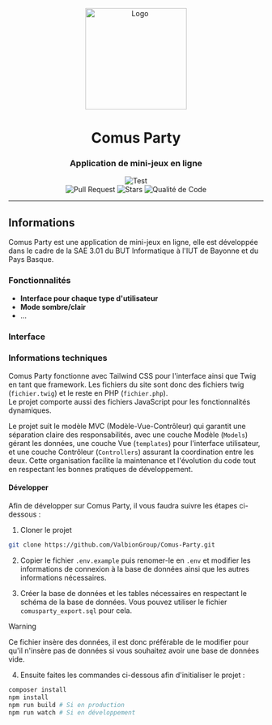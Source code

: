 <p align="center">
  <img width="200" src="" alt="Logo">
  <h1 align="center">Comus Party</h1>
  <h3 align="center">Application de mini-jeux en ligne</h3>
</p>
<p align="center">
  <img src="https://img.shields.io/github/actions/workflow/status/ValbionGroup/Comus-Party/tests.yml?label=Test&style=for-the-badge" alt="Test"><br/>
  <img src="https://img.shields.io/github/issues-pr/ValbionGroup/Comus-Party?label=Pull%20Request&style=flat-square" alt="Pull Request">
  <img src="https://img.shields.io/github/stars/ValbionGroup/Comus-Party?color=dark%20green&style=flat-square" alt="Stars">
  <img src="https://img.shields.io/codefactor/grade/github/ValbionGroup/Comus-Party/main?label=Qualite%20de%20Code&style=flat-square" alt="Qualité de Code">
</p>

---
## Informations

Comus Party est une application de mini-jeux en ligne, elle est développée dans le cadre de la SAE 3.01 du BUT Informatique à l'IUT de Bayonne et du Pays Basque.

### Fonctionnalités

* **Interface pour chaque type d'utilisateur**
* **Mode sombre/clair**
* ...

### Interface



### Informations techniques

Comus Party fonctionne avec Tailwind CSS pour l'interface ainsi que Twig en tant que framework. Les fichiers du site sont donc des fichiers twig (`fichier.twig`) et le reste en PHP (`fichier.php`).<br/>
Le projet comporte aussi des fichiers JavaScript pour les fonctionnalités dynamiques.

Le projet suit le modèle MVC (Modèle-Vue-Contrôleur) qui garantit une séparation claire des responsabilités, avec une
couche Modèle (`Models`) gérant les données, une couche Vue (`templates`) pour l'interface utilisateur, et une couche
Contrôleur (`Controllers`) assurant la coordination entre les deux. Cette organisation facilite la maintenance et
l'évolution du code tout en respectant les bonnes pratiques de développement.

#### Développer

Afin de développer sur Comus Party, il vous faudra suivre les étapes ci-dessous :

1. Cloner le projet
```bash
git clone https://github.com/ValbionGroup/Comus-Party.git
```

2. Copier le fichier `.env.example` puis renomer-le en `.env` et modifier les informations de connexion à la base de données ainsi que les autres informations nécessaires.

3. Créer la base de données et les tables nécessaires en respectant le schéma de la base de données. Vous pouvez utiliser le fichier `comusparty_export.sql` pour cela.

> [!WARNING]  
> Ce fichier insère des données, il est donc préférable de le modifier pour qu'il n'insère pas de données si vous souhaitez avoir une base de données vide.

4. Ensuite faites les commandes ci-dessous afin d'initialiser le projet :
```bash
composer install
npm install
npm run build # Si en production
npm run watch # Si en développement
```